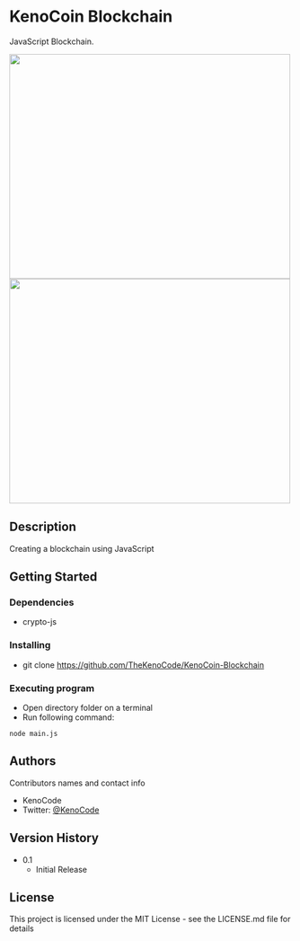 # KenoCoin Blockchain 

JavaScript Blockchain.

<img src="https://i.imgur.com/9QxyJVU.jpg" width="500" height="400">

<img src="https://i.imgur.com/NzW7fEm.png" width="500" height="400">


## Description

Creating a blockchain using JavaScript

## Getting Started

### Dependencies

* crypto-js


### Installing

* git clone https://github.com/TheKenoCode/KenoCoin-Blockchain


### Executing program

* Open directory folder on a terminal
* Run following command: 

```
node main.js
```


## Authors

Contributors names and contact info

* KenoCode
* Twitter: [@KenoCode](https://twitter.com/dompizzie)

## Version History


* 0.1
    * Initial Release

## License

This project is licensed under the MIT License - see the LICENSE.md file for details


